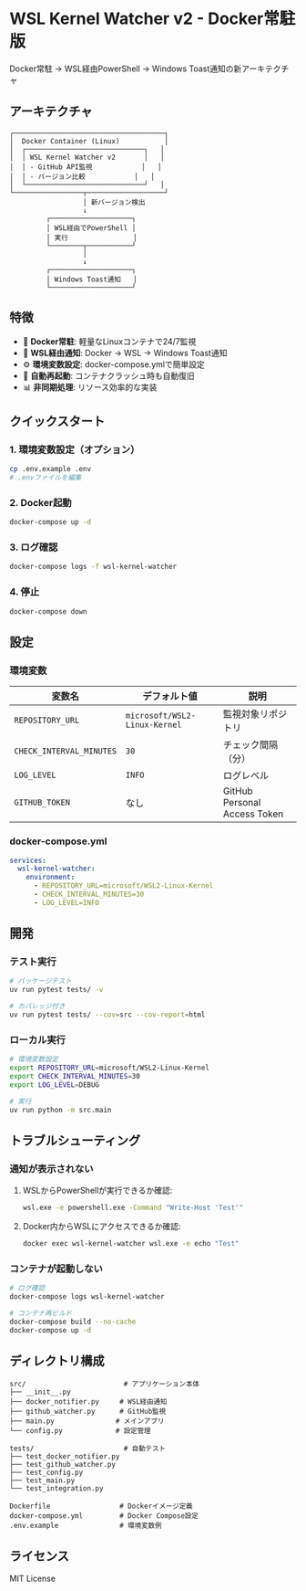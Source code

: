 # WSL Kernel Watcher v2 - Docker常駐版

Docker常駐 → WSL経由PowerShell → Windows Toast通知の新アーキテクチャ

## アーキテクチャ

```
┌─────────────────────────────────────┐
│  Docker Container (Linux)           │
│  ┌─────────────────────────────┐   │
│  │ WSL Kernel Watcher v2       │   │
│  │ - GitHub API監視            │   │
│  │ - バージョン比較            │   │
│  └─────────────────────────────┘   │
└─────────────────┬───────────────────┘
                  │ 新バージョン検出
                  ↓
         ┌────────────────────┐
         │ WSL経由でPowerShell │
         │ 実行                │
         └────────┬───────────┘
                  │
                  ↓
         ┌────────────────────┐
         │ Windows Toast通知   │
         └────────────────────┘
```

## 特徴

- 🐳 **Docker常駐**: 軽量なLinuxコンテナで24/7監視
- 🔔 **WSL経由通知**: Docker → WSL → Windows Toast通知
- ⚙️ **環境変数設定**: docker-compose.ymlで簡単設定
- 🔄 **自動再起動**: コンテナクラッシュ時も自動復旧
- 📊 **非同期処理**: リソース効率的な実装

## クイックスタート

### 1. 環境変数設定（オプション）

```bash
cp .env.example .env
# .envファイルを編集
```

### 2. Docker起動

```bash
docker-compose up -d
```

### 3. ログ確認

```bash
docker-compose logs -f wsl-kernel-watcher
```

### 4. 停止

```bash
docker-compose down
```

## 設定

### 環境変数

| 変数名 | デフォルト値 | 説明 |
|--------|-------------|------|
| `REPOSITORY_URL` | `microsoft/WSL2-Linux-Kernel` | 監視対象リポジトリ |
| `CHECK_INTERVAL_MINUTES` | `30` | チェック間隔（分） |
| `LOG_LEVEL` | `INFO` | ログレベル |
| `GITHUB_TOKEN` | なし | GitHub Personal Access Token |

### docker-compose.yml

```yaml
services:
  wsl-kernel-watcher:
    environment:
      - REPOSITORY_URL=microsoft/WSL2-Linux-Kernel
      - CHECK_INTERVAL_MINUTES=30
      - LOG_LEVEL=INFO
```

## 開発

### テスト実行

```bash
# パッケージテスト
uv run pytest tests/ -v

# カバレッジ付き
uv run pytest tests/ --cov=src --cov-report=html
```

### ローカル実行

```bash
# 環境変数設定
export REPOSITORY_URL=microsoft/WSL2-Linux-Kernel
export CHECK_INTERVAL_MINUTES=30
export LOG_LEVEL=DEBUG

# 実行
uv run python -m src.main
```

## トラブルシューティング

### 通知が表示されない

1. WSLからPowerShellが実行できるか確認:
   ```bash
   wsl.exe -e powershell.exe -Command "Write-Host 'Test'"
   ```

2. Docker内からWSLにアクセスできるか確認:
   ```bash
   docker exec wsl-kernel-watcher wsl.exe -e echo "Test"
   ```

### コンテナが起動しない

```bash
# ログ確認
docker-compose logs wsl-kernel-watcher

# コンテナ再ビルド
docker-compose build --no-cache
docker-compose up -d
```

## ディレクトリ構成

```
src/                        # アプリケーション本体
├── __init__.py
├── docker_notifier.py     # WSL経由通知
├── github_watcher.py      # GitHub監視
├── main.py               # メインアプリ
└── config.py             # 設定管理

tests/                      # 自動テスト
├── test_docker_notifier.py
├── test_github_watcher.py
├── test_config.py
├── test_main.py
└── test_integration.py

Dockerfile                 # Dockerイメージ定義
docker-compose.yml         # Docker Compose設定
.env.example               # 環境変数例
```

## ライセンス

MIT License
